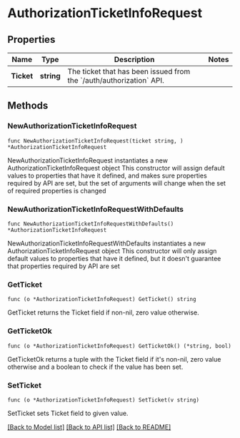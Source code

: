 # AuthorizationTicketInfoRequest

## Properties

Name | Type | Description | Notes
------------ | ------------- | ------------- | -------------
**Ticket** | **string** | The ticket that has been issued from the &#x60;/auth/authorization&#x60; API. | 

## Methods

### NewAuthorizationTicketInfoRequest

`func NewAuthorizationTicketInfoRequest(ticket string, ) *AuthorizationTicketInfoRequest`

NewAuthorizationTicketInfoRequest instantiates a new AuthorizationTicketInfoRequest object
This constructor will assign default values to properties that have it defined,
and makes sure properties required by API are set, but the set of arguments
will change when the set of required properties is changed

### NewAuthorizationTicketInfoRequestWithDefaults

`func NewAuthorizationTicketInfoRequestWithDefaults() *AuthorizationTicketInfoRequest`

NewAuthorizationTicketInfoRequestWithDefaults instantiates a new AuthorizationTicketInfoRequest object
This constructor will only assign default values to properties that have it defined,
but it doesn't guarantee that properties required by API are set

### GetTicket

`func (o *AuthorizationTicketInfoRequest) GetTicket() string`

GetTicket returns the Ticket field if non-nil, zero value otherwise.

### GetTicketOk

`func (o *AuthorizationTicketInfoRequest) GetTicketOk() (*string, bool)`

GetTicketOk returns a tuple with the Ticket field if it's non-nil, zero value otherwise
and a boolean to check if the value has been set.

### SetTicket

`func (o *AuthorizationTicketInfoRequest) SetTicket(v string)`

SetTicket sets Ticket field to given value.



[[Back to Model list]](../README.md#documentation-for-models) [[Back to API list]](../README.md#documentation-for-api-endpoints) [[Back to README]](../README.md)


